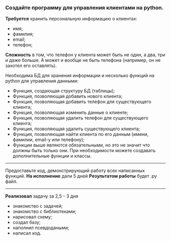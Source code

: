 ### Создайте программу для управления клиентами на python.

**Требуется** хранить персональную информацию о клиентах:

 - имя;
 - фамилия;
 - email;
 - телефон;

**Сложность** в том, что телефон у клиента может быть не один, а два, три и даже больше. А может и вообще не быть 
   телефона (например, он не захотел его оставлять).

Необходима БД для хранения информации и несколько функций на python для управления данными:
 - Функция, создающая структуру БД (таблицы);
 - Функция, позволяющая добавить нового клиента;
 - Функция, позволяющая добавить телефон для существующего клиента;
 - Функция, позволяющая изменить данные о клиенте;
 - Функция, позволяющая удалить телефон для существующего клиента;
 - Функция, позволяющая удалить существующего клиента;
 - Функция, позволяющая найти клиента по его данным (имени, фамилии, email-у или телефону);
 - Функции выше являются обязательными, но это не значит что должны быть только они. При необходимости можете создавать дополнительные функции и классы.
-- -
Предоставьте код, демонстрирующий работу всех написанных функций.
**На исполнение** дали 5 дней
**Результатом работы** будет .py файл.
-- -
**Реализовал** задачу за 2,5 - 3 дня
 - знакомство с задачей;
 - знакомство с библиотеками;
 - нарисовал схему;
 - создал базу;
 - наполнил псевдодаными;
 - написал код.

